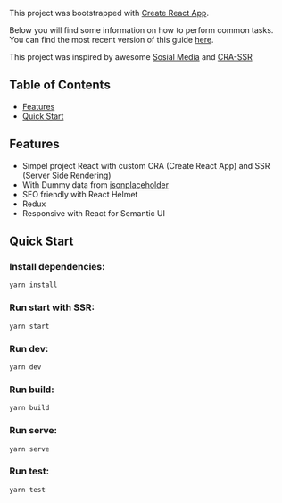 This project was bootstrapped with [Create React App](https://github.com/facebookincubator/create-react-app).

Below you will find some information on how to perform common tasks.<br>
You can find the most recent version of this guide [here](https://github.com/facebookincubator/create-react-app/blob/master/packages/react-scripts/template/README.md).

This project was inspired by awesome [Sosial Media](https://github.com/danangekal/sosial-media) and [CRA-SSR](https://github.com/cereallarceny/cra-ssr)


## Table of Contents
- [Features](#features)
- [Quick Start](#quick-start)

## Features
- Simpel project React with custom CRA (Create React App) and SSR (Server Side Rendering)
- With Dummy data from [jsonplaceholder](https://jsonplaceholder.typicode.com)
- SEO friendly with React Helmet
- Redux
- Responsive with React for Semantic UI

## Quick Start

### Install dependencies:
```
yarn install
```

### Run start with SSR:
```
yarn start
```

### Run dev:
```
yarn dev
```

### Run build:
```
yarn build
```

### Run serve:
```
yarn serve
```

### Run test:
```
yarn test
```
